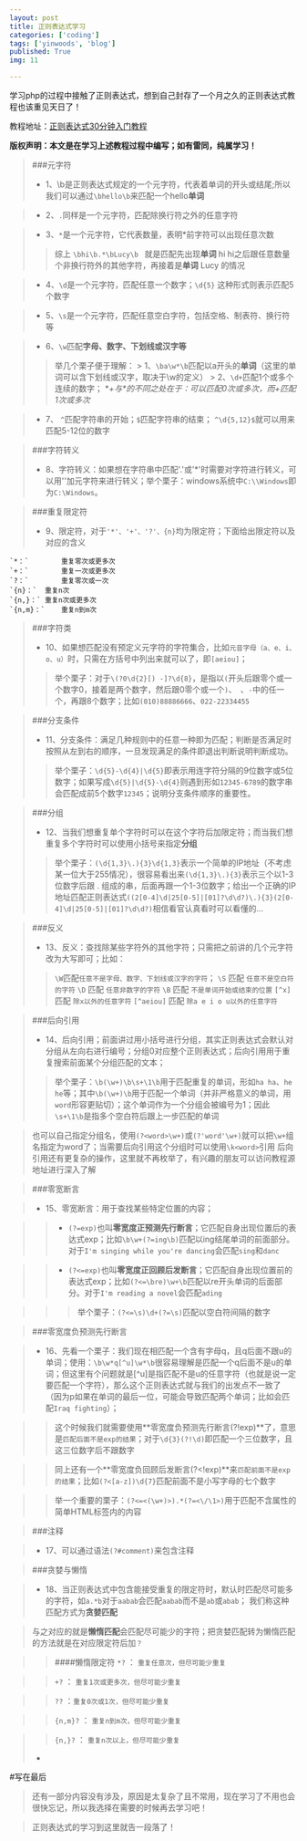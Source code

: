 ```yaml
---
layout: post
title: 正则表达式学习
categories: ['coding']
tags: ['yinwoods', 'blog']
published: True
img: 11

---
```


学习php的过程中接触了正则表达式，想到自己封存了一个月之久的正则表达式教程也该重见天日了！

教程地址：[正则表达式30分钟入门教程](http://deerchao.net/tutorials/regex/regex.htm)

**版权声明：本文是在学习上述教程过程中编写；如有雷同，纯属学习！**

>###元字符
> * 1、\b是正则表达式规定的一个元字符，代表着单词的开头或结尾;所以我们可以通过`\bhello\b`来匹配一个hello**单词**

> * 2、`.`同样是一个元字符，匹配除换行符之外的任意字符

> * 3、`*`是一个元字符，它代表数量，表明*前字符可以出现任意次数
>> 综上  `\bhi\b.*\bLucy\b ` 就是匹配先出现**单词** hi hi之后跟任意数量个非换行符外的其他字符，再接着是**单词** Lucy 的情况

> * 4、`\d`是一个元字符，匹配任意一个数字；`\d{5}` 这种形式则表示匹配5个数字

> * 5、`\s`是一个元字符，匹配任意空白字符，包括空格、制表符、换行符等

> * 6、`\w`匹配**字母、数字、下划线或汉字等**
>> 举几个栗子便于理解：
	> 1、`\ba\w*\b`匹配以a开头的**单词**（这里的单词可以含下划线或汉字，取决于\w的定义）
	> 2、`\d+`匹配1个或多个连续的数字； **+与\*的不同之处在于：*可以匹配0次或多次，而+匹配1次或多次**

> * 7、 `^`匹配字符串的开始；`$`匹配字符串的结束； `^\d{5,12}$`就可以用来匹配5-12位的数字

>###字符转义
> * 8、字符转义：如果想在字符串中匹配'.'或'*'时需要对字符进行转义，可以用'\'加元字符来进行转义；举个栗子：windows系统中`C:\\Windows`即为`C:\Windows`。

>###重复限定符
> * 9、限定符，对于`'*'、'+'、'?'、{n}`均为限定符；下面给出限定符以及对应的含义
>>   
	`*：`		重复零次或更多次 
	`+：`		重复一次或更多次
	`?：`		重复零次或一次
	`{n}：`	重复n次
	`{n,}：`	重复n次或更多次
	`{n,m}：`	重复n到m次

>###字符类
> * 10、如果想匹配没有预定义元字符的字符集合，比如`元音字母（a、e、i、o、u）`时，只需在方括号中列出来就可以了，即`[aeiou]`；
>> 举个栗子：对于`\(?0\d{2}[) -]?\d{8}`，是指以`(`开头后跟零个或一个数字0，接着是两个数字，然后跟0零个或一个`)`、` `、`-`中的任一个，再跟8个数字；比如`(010)88886666`、`022-22334455`

>###分支条件
> * 11、分支条件：满足几种规则中的任意一种即为匹配；判断是否满足时按照从左到右的顺序，一旦发现满足的条件即退出判断说明判断成功。
>> 举个栗子：`\d{5}-\d{4}|\d{5}`即表示用连字符分隔的9位数字或5位数字；如果写成`\d{5}|\d{5}-\d{4}`则遇到形如`12345-6789`的数字串会匹配成前5个数字`12345`；说明分支条件顺序的重要性。

>###分组
> * 12、当我们想重复单个字符时可以在这个字符后加限定符；而当我们想重复多个字符时可以使用小括号来指定**分组**
>> 举个栗子：`(\d{1,3}\.){3}\d{1,3}`表示一个简单的IP地址（不考虑某一位大于255情况），很容易看出来`(\d{1,3}\.){3}`表示三个以1-3位数字后跟 . 组成的串，后面再跟一个1-3位数字；给出一个正确的IP地址匹配正则表达式`((2[0-4]\d|25[0-5]|[01]?\d\d?)\.){3}(2[0-4]\d|25[0-5]|[01]?\d\d?)`相信看官认真看时可以看懂的...

>###反义
> * 13、反义：查找除某些字符外的其他字符；只需把之前讲的几个元字符改为大写即可；比如：
>> `\W`匹配`任意不是字母、数字、下划线或汉字的字符`；
>> `\S` 匹配 `任意不是空白符的字符`
>> `\D` 匹配 `任意非数字的字符`
>> `\B` 匹配 `不是单词开始或结束的位置`
>> `[^x]`匹配 `除x以外的任意字符`
>> `[^aeiou]` 匹配 `除a e i o u以外的任意字符`

>###后向引用
> * 14、后向引用；前面讲过用小括号进行分组，其实正则表达式会默认对分组从左向右进行编号；分组0对应整个正则表达式；后向引用用于重复搜索前面某个分组匹配的文本；
>> 举个栗子：`\b(\w+)\b\s+\1\b`用于匹配重复的单词，形如`ha ha`、`he he`等；其中`\b(\w+)\b`用于匹配一个单词（并非严格意义的单词，用`word`形容更贴切）；这个单词作为一个分组会被编号为1；因此`\s+\1\b`是指多个空白符后跟上一步匹配的单词

>  	也可以自己指定分组名，使用`(?<word>\w+)`或`(?'word'\w+)`就可以把`\w+`组名指定为word了；当需要后向引用这个分组时可以使用`\k<word>`引用
> 	后向引用还有更复杂的操作，这里就不再枚举了，有兴趣的朋友可以访问教程源地址进行深入了解

>###零宽断言

> * 15、零宽断言：用于查找某些特定位置的内容；

>> - `(?=exp)`也叫**零宽度正预测先行断言**；它匹配自身出现位置后的表达式exp；比如`\b\w+(?=ing\b)`匹配以ing结尾单词的前面部分。对于`I'm singing while you're dancing`会匹配`sing`和`danc`

>> - `(?<=exp)`也叫**零宽度正回顾后发断言**；它匹配自身出现位置前的表达式exp；比如`(?<=\bre)\w+\b`匹配以re开头单词的后面部分。对于`I'm reading a novel`会匹配`ading`

>>> 举个栗子：`(?<=\s)\d+(?=\s)`匹配以空白符间隔的数字

>###零宽度负预测先行断言

> * 16、先看一个栗子：我们现在相匹配一个含有字母q，且q后面不跟u的单词；使用：`\b\w*q[^u]\w*\b`很容易理解是匹配一个q后面不是u的单词；但这里有个问题就是[^u]是指匹配不是u的任意字符（也就是说一定要匹配一个字符），那么这个正则表达式就与我们的出发点不一致了（因为p如果在单词的最后一位，可能会导致匹配两个单词；比如会匹配`Iraq fighting`）；

>>这个时候我们就需要使用**零宽度负预测先行断言(?!exp)**了，意思是`匹配后面不是exp的结果`；对于`\d{3}(?!\d)`即匹配一个三位数字，且这三位数字后不跟数字

>>同上还有一个**零宽度负回顾后发断言(?<!exp)**来`匹配前面不是exp的结果`；比如`(?<[a-z])\d{7}`匹配前面不是小写字母的七个数字

>>举一个重要的栗子：`(?<=<(\w+)>).*(?=<\/\1>)`用于匹配不含属性的简单HTML标签内的内容

>###注释

> * 17、可以通过语法`(?#comment)`来包含注释

>###贪婪与懒惰

> * 18、当正则表达式中包含能接受重复的限定符时，默认时匹配尽可能多的字符，如`a.*b`对于`aabab`会匹配`aabab`而不是`ab`或`abab`； 我们称这种匹配方式为**贪婪匹配**

> 与之对应的就是**懒惰匹配**会匹配尽可能少的字符；把贪婪匹配转为懒惰匹配的方法就是在对应限定符后加`？`

>>####懒惰限定符
>>`*?`	： `重复任意次，但尽可能少重复`

>>`+?`	： `重复1次或更多次，但尽可能少重复`

>>`??`	：`重复0次或1次，但尽可能少重复`

>>`{n,m}?`	： `重复n到m次，但尽可能少重复`

>>`{n,}?`	： `重复n次以上，但尽可能少重复`
> * 

#写在最后

> 还有一部分内容没有涉及，原因是太复杂了且不常用，现在学习了不用也会很快忘记，所以我选择在需要的时候再去学习吧！

> 正则表达式的学习到这里就告一段落了！
